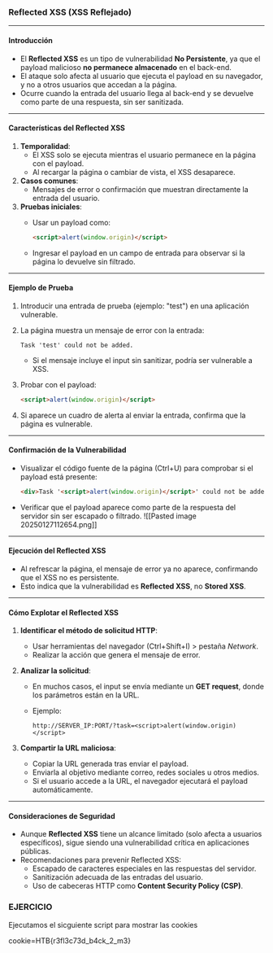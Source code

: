 ### Reflected XSS (XSS Reflejado)

---

#### **Introducción**

- El **Reflected XSS** es un tipo de vulnerabilidad **No Persistente**, ya que el payload malicioso **no permanece almacenado** en el back-end.
- El ataque solo afecta al usuario que ejecuta el payload en su navegador, y no a otros usuarios que accedan a la página.
- Ocurre cuando la entrada del usuario llega al back-end y se devuelve como parte de una respuesta, sin ser sanitizada.

---

#### **Características del Reflected XSS**

1. **Temporalidad**:
    - El XSS solo se ejecuta mientras el usuario permanece en la página con el payload.
    - Al recargar la página o cambiar de vista, el XSS desaparece.
2. **Casos comunes**:
    - Mensajes de error o confirmación que muestran directamente la entrada del usuario.
3. **Pruebas iniciales**:
    - Usar un payload como:
        
        ```html
        <script>alert(window.origin)</script>
        ```
        
    - Ingresar el payload en un campo de entrada para observar si la página lo devuelve sin filtrado.

---

#### **Ejemplo de Prueba**

1. Introducir una entrada de prueba (ejemplo: "test") en una aplicación vulnerable.
2. La página muestra un mensaje de error con la entrada:
    
    ```
    Task 'test' could not be added.
    ```
    
    - Si el mensaje incluye el input sin sanitizar, podría ser vulnerable a XSS.
3. Probar con el payload:
    
    ```html
    <script>alert(window.origin)</script>
    ```
    
4. Si aparece un cuadro de alerta al enviar la entrada, confirma que la página es vulnerable.

---

#### **Confirmación de la Vulnerabilidad**

- Visualizar el código fuente de la página (Ctrl+U) para comprobar si el payload está presente:
    
    ```html
    <div>Task '<script>alert(window.origin)</script>' could not be added.</div>
    ```
    
- Verificar que el payload aparece como parte de la respuesta del servidor sin ser escapado o filtrado.
![[Pasted image 20250127112654.png]]
---

#### **Ejecución del Reflected XSS**

- Al refrescar la página, el mensaje de error ya no aparece, confirmando que el XSS no es persistente.
- Esto indica que la vulnerabilidad es **Reflected XSS**, no **Stored XSS**.

---

#### **Cómo Explotar el Reflected XSS**

1. **Identificar el método de solicitud HTTP**:
    - Usar herramientas del navegador (Ctrl+Shift+I) > pestaña _Network_.
    - Realizar la acción que genera el mensaje de error.
2. **Analizar la solicitud**:
    - En muchos casos, el input se envía mediante un **GET request**, donde los parámetros están en la URL.
    - Ejemplo:
        
        ```
        http://SERVER_IP:PORT/?task=<script>alert(window.origin)</script>
        ```
        
3. **Compartir la URL maliciosa**:
    - Copiar la URL generada tras enviar el payload.
    - Enviarla al objetivo mediante correo, redes sociales u otros medios.
    - Si el usuario accede a la URL, el navegador ejecutará el payload automáticamente.

---

#### **Consideraciones de Seguridad**

- Aunque **Reflected XSS** tiene un alcance limitado (solo afecta a usuarios específicos), sigue siendo una vulnerabilidad crítica en aplicaciones públicas.
- Recomendaciones para prevenir Reflected XSS:
    - Escapado de caracteres especiales en las respuestas del servidor.
    - Sanitización adecuada de las entradas del usuario.
    - Uso de cabeceras HTTP como **Content Security Policy (CSP)**.



### EJERCICIO

Ejecutamos el sicguiente script para mostrar las cookies

<script>alert(document.cookie)</script>

cookie=HTB{r3fl3c73d_b4ck_2_m3}